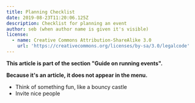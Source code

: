 ```yaml
---
title: Planning Checklist
date: 2019-08-23T11:20:06.125Z
description: Checklist for planning an event
author: seb (when author name is given it's visible)
license:
  - name: Creative Commons Attribution-ShareAlike 3.0
    url: 'https://creativecommons.org/licenses/by-sa/3.0/legalcode'
---
```

__This article is part of the section "Guide on running events".__  

__Because it's an article, it does not appear in the menu.__   

* Think of something fun, like a bouncy castle  
* Invite nice people
